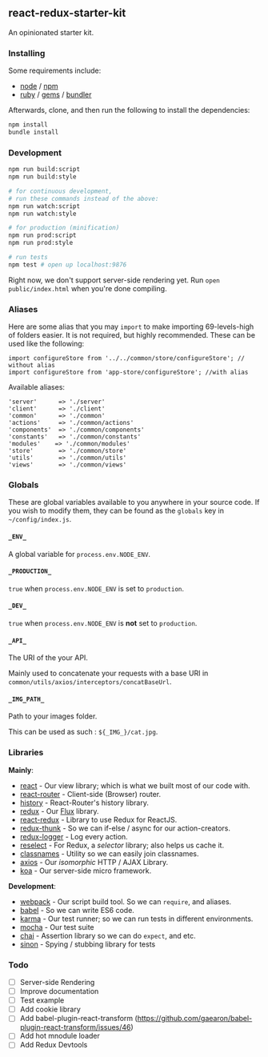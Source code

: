 ## react-redux-starter-kit
An opinionated starter kit.

### Installing
Some requirements include:
- [node](nodejs.org) / [npm](npmjs.com)
- [ruby](ruby-lang.org) / [gems](rubygems.org) / [bundler](bundler.io)

Afterwards, clone, and then run the following to install the dependencies:
```bash
npm install
bundle install
```

### Development
```bash
npm run build:script
npm run build:style

# for continuous development,
# run these commands instead of the above:
npm run watch:script
npm run watch:style

# for production (minification)
npm run prod:script
npm run prod:style

# run tests
npm test # open up localhost:9876
```

Right now, we don't support server-side rendering yet. Run `open public/index.html` when you're done compiling.

### Aliases
Here are some alias that you may `import` to make importing 69-levels-high of folders easier. It is not required, but highly recommended. These can be used like the following:
```es6
import configureStore from '../../common/store/configureStore'; // without alias
import configureStore from 'app-store/configureStore'; //with alias
```

Available aliases:
```
'server'      => './server'
'client'      => './client'
'common'      => './common'
'actions'     => './common/actions'
'components'  => './common/components'
'constants'   => './common/constants'
'modules'    => './common/modules'
'store'       => './common/store'
'utils'       => './common/utils'
'views'       => './common/views'
```

### Globals
These are global variables available to you anywhere in your source code. If you wish to modify them, they can be found as the `globals` key in `~/config/index.js`.

#### `_ENV_`
A global variable for `process.env.NODE_ENV`.

#### `_PRODUCTION_`
`true` when `process.env.NODE_ENV` is set to `production`.

#### `_DEV_`
`true` when `process.env.NODE_ENV` is **not** set to `production`.

#### `_API_`
The URI of the your API.

Mainly used to concatenate your requests with a base URI in `common/utils/axios/interceptors/concatBaseUrl`.

#### `_IMG_PATH_`
Path to your images folder.

This can be used as such : ````${_IMG_}/cat.jpg````.

### Libraries
**Mainly**:
- [react](http://facebook.github.io/react) - Our view library; which is what we built most of our code with.
- [react-router](http://rackt.github.io/react-router) - Client-side (Browser) router.
- [history](http://rackt.github.io/history) - React-Router's history library.
- [redux](http://rackt.github.io/redux) - Our [Flux](http://facebook.github.io/redux) library.
- [react-redux](http://github.com/gaearon/react-redux) - Library to use Redux for ReactJS.
- [redux-thunk](http://github.com/gaearon/redux-thunk) - So we can if-else / async for our action-creators.
- [redux-logger](http://github.com/fcomb/redux-logger) - Log every action.
- [reselect](http://github.com/faassen/reselect) - For Redux, a *selector* library; also helps us cache it.
- [classnames](http://github.com/JedWatson/classnames) - Utility so we can easily join classnames.
- [axios](https://github.com/mzabriskie/axios) - Our *isomorphic* HTTP / AJAX Library.
- [koa](http://koajs.com) - Our server-side micro framework.

**Development**:
- [webpack](http://webpack.github.io) - Our script build tool. So we can `require`, and aliases.
- [babel](http://babeljs.io) - So we can write ES6 code.
- [karma](http://karma-runner.github.io/) - Our test runner; so we can run tests in different environments.
- [mocha](http://mochajs.org) - Our test suite
- [chai](chaijs.com) - Assertion library so we can do `expect`, and etc.
- [sinon](sinonjs.org) - Spying / stubbing library for tests

### Todo
- [ ] Server-side Rendering
- [ ] Improve documentation
- [ ] Test example
- [ ] Add cookie library
- [ ] Add babel-plugin-react-transform (https://github.com/gaearon/babel-plugin-react-transform/issues/46)
- [ ] Add hot mnodule loader
- [ ] Add Redux Devtools
